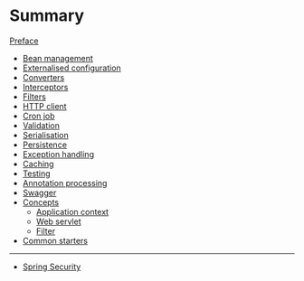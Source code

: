 # Summary

[Preface](./preface.md)

- [Bean management](./bean_management.md)
- [Externalised configuration](./externalised_configuration.md)
- [Converters](./converters.md)
- [Interceptors](./interceptors.md)
- [Filters](./filters.md)
- [HTTP client](./http_client.md)
- [Cron job](./cron_job.md)
- [Validation](./validation.md)
- [Serialisation](./serialisation.md)
- [Persistence](./persistence.md)
- [Exception handling]()
- [Caching]()
- [Testing]()
- [Annotation processing]()
- [Swagger]()
- [Concepts](./concepts.md)
    - [Application context](./concepts/application_context.md)
    - [Web servlet](./concepts/web_servlet.md)
    - [Filter](./concepts/filter.md)
- [Common starters](./common_starters.md)
---
- [Spring Security](./spring_security.md)
